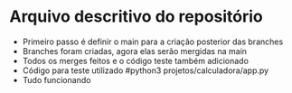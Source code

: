 # Arquivo descritivo do repositório
- Primeiro passo é definir o main para a criação posterior das branches
- Branches foram criadas, agora elas serão mergidas na main
- Todos os merges feitos e o código teste também adicionado
- Código para teste utilizado #python3 projetos/calculadora/app.py
- Tudo funcionando